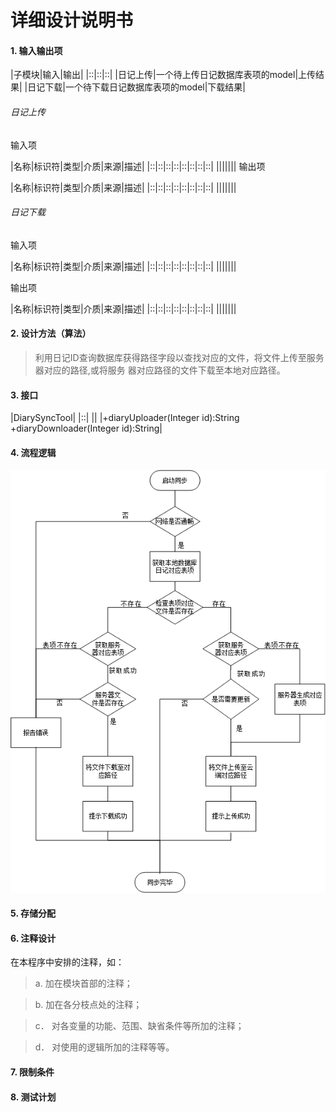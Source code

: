 详细设计说明书
====

#### 1. 输入输出项
|子模块|输入|输出|
|::|::|::|
|日记上传|一个待上传日记数据库表项的model|上传结果|
|日记下载|一个待下载日记数据库表项的model|下载结果|

###### 日记上传

输入项

|名称|标识符|类型|介质|来源|描述|
|::|::|::|::|::|::|::|::|
|||||||
输出项

|名称|标识符|类型|介质|来源|描述|
|::|::|::|::|::|::|::|::|
|||||||

###### 日记下载

输入项

|名称|标识符|类型|介质|来源|描述|
|::|::|::|::|::|::|::|::|
|||||||

输出项

|名称|标识符|类型|介质|来源|描述|
|::|::|::|::|::|::|::|::|
|||||||

#### 2. 设计方法（算法）
>利用日记ID查询数据库获得路径字段以查找对应的文件，将文件上传至服务器对应的路径,或将服务
器对应路径的文件下载至本地对应路径。


#### 3. 接口

  |DiarySyncTool|
  |::|
  ||
  |+diaryUploader(Integer id):String</br>+diaryDownloader(Integer id):String|

#### 4. 流程逻辑

![日记同步流程图](img_bsz/sync1.png)

#### 5. 存储分配


#### 6. 注释设计
在本程序中安排的注释，如：



>a.  加在模块首部的注释；

>b.  加在各分枝点处的注释；

>c．  对各变量的功能、范围、缺省条件等所加的注释；

>d．  对使用的逻辑所加的注释等等。

#### 7. 限制条件

#### 8. 测试计划
